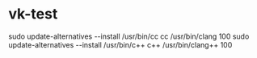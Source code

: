 # vk-test

sudo update-alternatives --install /usr/bin/cc cc /usr/bin/clang 100
sudo update-alternatives --install /usr/bin/c++ c++ /usr/bin/clang++ 100